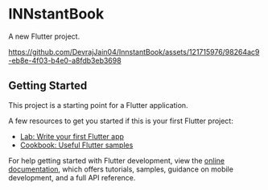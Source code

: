 # INNstantBook

A new Flutter project.


https://github.com/DevrajJain04/InnstantBook/assets/121715976/98264ac9-eb8e-4f03-b4e0-a8fdb3eb3698


## Getting Started

This project is a starting point for a Flutter application.

A few resources to get you started if this is your first Flutter project:

- [Lab: Write your first Flutter app](https://docs.flutter.dev/get-started/codelab)
- [Cookbook: Useful Flutter samples](https://docs.flutter.dev/cookbook)

For help getting started with Flutter development, view the
[online documentation](https://docs.flutter.dev/), which offers tutorials,
samples, guidance on mobile development, and a full API reference.
